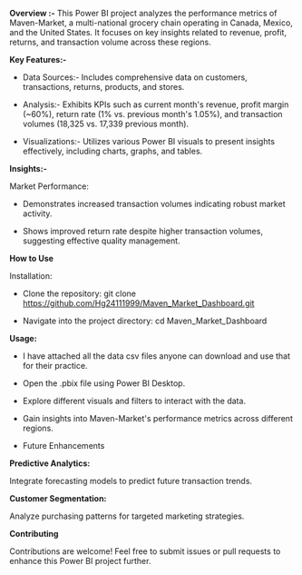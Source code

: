 **Overview :-**
This Power BI project analyzes the performance metrics of Maven-Market, a multi-national grocery chain operating in Canada, Mexico, and the United States. It focuses on key insights related to revenue, profit, returns, and transaction volume across these regions.

**Key Features:-**

* Data Sources:- Includes comprehensive data on customers, transactions, returns, products, and stores.

* Analysis:- Exhibits KPIs such as current month's revenue, profit margin (~60%), return rate (1% vs. previous month's 1.05%), and transaction volumes (18,325 vs. 17,339 previous month).

* Visualizations:- Utilizes various Power BI visuals to present insights effectively, including charts, graphs, and tables.

**Insights:-**

Market Performance:

* Demonstrates increased transaction volumes indicating robust market activity.

* Shows improved return rate despite higher transaction volumes, suggesting effective quality management.

**How to Use**

Installation:
* Clone the repository: git clone https://github.com/Hg24111999/Maven_Market_Dashboard.git

* Navigate into the project directory: cd Maven_Market_Dashboard

**Usage:**

* I have attached all the data csv files anyone can download and use that for their practice.

* Open the .pbix file using Power BI Desktop.

* Explore different visuals and filters to interact with the data.

* Gain insights into Maven-Market's performance metrics across different regions.

* Future Enhancements

**Predictive Analytics:**

Integrate forecasting models to predict future transaction trends.

**Customer Segmentation:**

Analyze purchasing patterns for targeted marketing strategies.

**Contributing**

Contributions are welcome! Feel free to submit issues or pull requests to enhance this Power BI project further.
